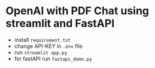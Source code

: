 # OpenAI with PDF Chat using streamlit and FastAPI
- install `requirement.txt`
- change API-KEY in `.env` file
- run `streamlit app.py`
- for fastAPI run `fastapi_demo.py`